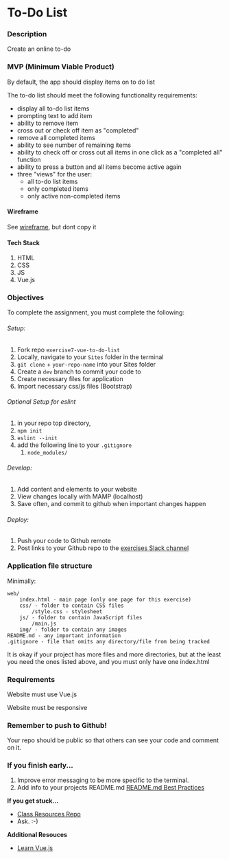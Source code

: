 # To-Do List

### Description

Create an online to-do 

### MVP (Minimum Viable Product)

By default, the app should display items on to do list

The to-do list should meet the following functionality requirements:
* display all to-do list items
* prompting text to add item
* ability to remove item
* cross out or check off item as "completed"
* remove all completed items
* ability to see number of remaining items
* ability to check off or cross out all items in one click as a "completed all" function
* ability to press a button and all items become active again
* three "views" for the user:
  * all to-do list items
  * only completed items
  * only active non-completed items

#### Wireframe

See [wireframe](https://vuejs.org/v2/examples/todomvc.html), but dont copy it 

#### Tech Stack

1. HTML
2. CSS
3. JS
4. Vue.js

### Objectives

To complete the assignment, you must complete the following:
###### Setup:
1. Fork repo `exercise7-vue-to-do-list`
2. Locally, navigate to your `Sites` folder in the terminal
3. `git clone` + `your-repo-name` into your Sites folder
4. Create a `dev` branch to commit your code to
5. Create necessary files for application
6. Import necessary css/js files (Bootstrap)

###### Optional Setup for eslint
1. in your repo top directory, 
2. `npm init`
3. `eslint --init`
4. add the following line to your `.gitignore`
   1. `node_modules/`

###### Develop:
1. Add content and elements to your website
2. View changes locally with MAMP (localhost)
3. Save often, and commit to github when important changes happen
###### Deploy:
1. Push your code to Github remote
2. Post links to your Github repo to the [exercises Slack channel](https://bootcamp-s19.slack.com/messages/CGD9QUH6E/)

### Application file structure

Minimally:

```
web/
    index.html - main page (only one page for this exercise)
    css/ - folder to contain CSS files
        /style.css - stylesheet
    js/ - folder to contain JavaScript files
        /main.js
    img/ - folder to contain any images
README.md - any important information
.gitignore - file that omits any directory/file from being tracked
```

It is okay if your project has more files and more directories, but at the least you need the ones listed above, and you must only have one index.html

### Requirements

Website must use Vue.js

Website must be responsive

### Remember to push to Github!

Your repo should be public so that others can see your code and comment on it.

### If you finish early...
1. Improve error messaging to be more specific to the terminal.
2. Add info to your projects README.md [README.md Best Practices](https://gist.github.com/PurpleBooth/109311bb0361f32d87a2)

**If you get stuck...**
- [Class Resources Repo](https://github.com/bootcamp-s19/Resources#resources)
- Ask. :-)

**Additional Resouces**
- [Learn Vue.js](https://vuemastery.com)